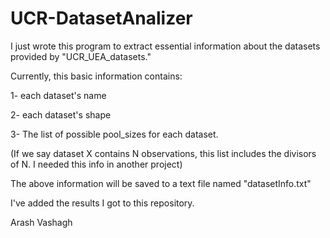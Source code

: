#  UCR-DatasetAnalizer

I just wrote this program to extract essential information about the datasets provided by "UCR_UEA_datasets."

Currently, this basic information contains:

1- each dataset's name

2- each dataset's shape

3- The list of possible pool_sizes for each dataset. 

(If we say dataset X contains N observations, this list includes the divisors of N. I needed this info in another project)

The above information will be saved to a text file named "datasetInfo.txt"

I've added the results I got to this repository.

Arash Vashagh
